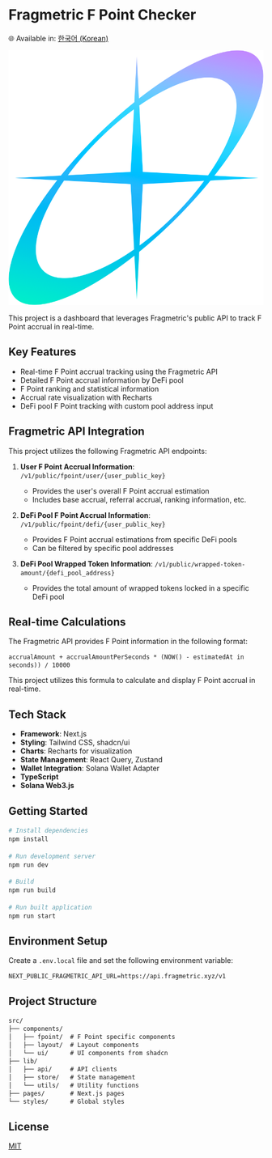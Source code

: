 # Fragmetric F Point Checker

🌐 Available in: [한국어 (Korean)](README.ko.md)

![Fragmetric](public/logo.png)

This project is a dashboard that leverages Fragmetric's public API to track F Point accrual in real-time.

## Key Features

- Real-time F Point accrual tracking using the Fragmetric API
- Detailed F Point accrual information by DeFi pool
- F Point ranking and statistical information
- Accrual rate visualization with Recharts
- DeFi pool F Point tracking with custom pool address input

## Fragmetric API Integration

This project utilizes the following Fragmetric API endpoints:

1. **User F Point Accrual Information**: `/v1/public/fpoint/user/{user_public_key}`
   - Provides the user's overall F Point accrual estimation
   - Includes base accrual, referral accrual, ranking information, etc.

2. **DeFi Pool F Point Accrual Information**: `/v1/public/fpoint/defi/{user_public_key}`
   - Provides F Point accrual estimations from specific DeFi pools
   - Can be filtered by specific pool addresses

3. **DeFi Pool Wrapped Token Information**: `/v1/public/wrapped-token-amount/{defi_pool_address}`
   - Provides the total amount of wrapped tokens locked in a specific DeFi pool

## Real-time Calculations

The Fragmetric API provides F Point information in the following format:
```
accrualAmount + accrualAmountPerSeconds * (NOW() - estimatedAt in seconds)) / 10000
```

This project utilizes this formula to calculate and display F Point accrual in real-time.

## Tech Stack

- **Framework**: Next.js
- **Styling**: Tailwind CSS, shadcn/ui
- **Charts**: Recharts for visualization
- **State Management**: React Query, Zustand
- **Wallet Integration**: Solana Wallet Adapter
- **TypeScript**
- **Solana Web3.js**

## Getting Started

```bash
# Install dependencies
npm install

# Run development server
npm run dev

# Build
npm run build

# Run built application
npm run start
```

## Environment Setup

Create a `.env.local` file and set the following environment variable:

```
NEXT_PUBLIC_FRAGMETRIC_API_URL=https://api.fragmetric.xyz/v1
```

## Project Structure

```
src/
├── components/  
│   ├── fpoint/  # F Point specific components
│   ├── layout/  # Layout components
│   └── ui/      # UI components from shadcn
├── lib/         
│   ├── api/     # API clients
│   ├── store/   # State management
│   └── utils/   # Utility functions
├── pages/       # Next.js pages
└── styles/      # Global styles
```

## License

[MIT](LICENSE)

